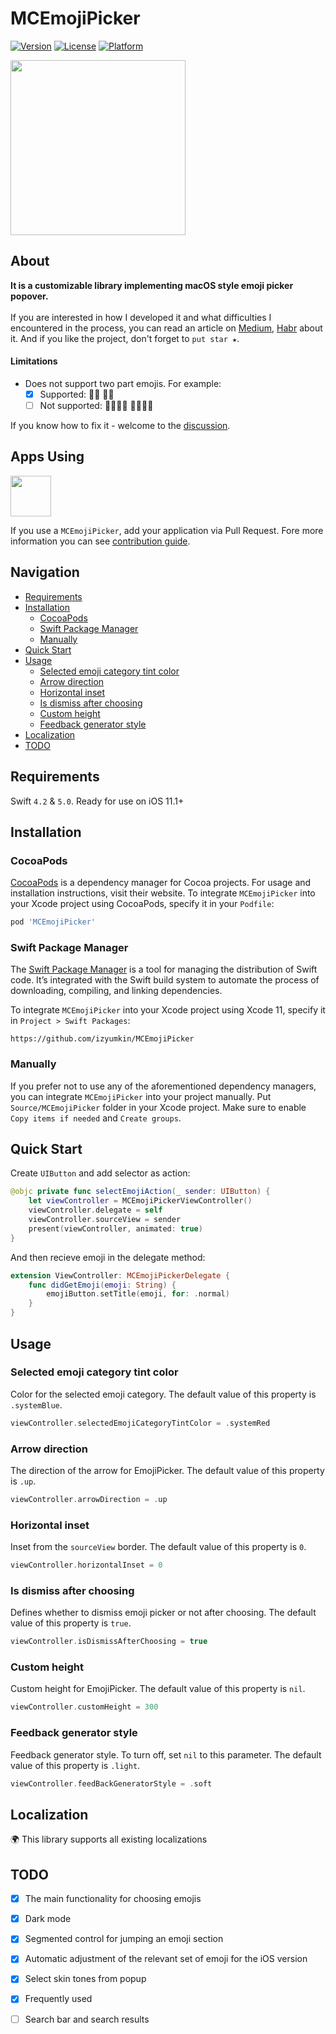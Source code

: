 # MCEmojiPicker

[![Version](https://img.shields.io/cocoapods/v/MCEmojiPicker.svg?style=flat)](https://cocoapods.org/pods/MCEmojiPicker)
[![License](https://img.shields.io/cocoapods/l/MCEmojiPicker.svg?style=flat)](https://cocoapods.org/pods/MCEmojiPicker)
[![Platform](https://img.shields.io/cocoapods/p/MCEmojiPicker.svg?style=flat)](https://cocoapods.org/pods/MCEmojiPicker)

<p float="left">
<img src="https://user-images.githubusercontent.com/50948518/216799717-25b3e4ed-b4c5-4166-91a2-72374b0564f9.gif" width="280">
</p>

## About

<b>It is a customizable library implementing macOS style emoji picker popover.</b>
<br><br>
If you are interested in how I developed it and what difficulties I encountered in the process, you can read an article on [Medium](https://medium.com/@izzyumkin/an-emoji-selection-element-aka-emojipicker-for-ios-like-in-macos-e2fa022b80af), [Habr](https://habr.com/ru/post/716194/) about it.
And if you like the project, don't forget to `put star ★`.

#### Limitations
- Does not support two part emojis. For example:
  - [x] Supported: 🤝🏻 🤝🏿
  - [ ] Not supported: 🫱🏿‍🫲🏻 🫱🏼‍🫲🏿
  
If you know how to fix it - welcome to the [discussion](https://github.com/izyumkin/MCEmojiPicker/discussions/10).

## Apps Using

<p float="left">
    <a href="https://apps.apple.com/app/id1500111859"><img src="http://izyumkin.ru/MCEmojiPicker/AppsUsing/id1500111859.png" height="65"></a>
</p>

If you use a `MCEmojiPicker`, add your application via Pull Request. Fore more information you can see [contribution guide](https://github.com/izyumkin/MCEmojiPicker/blob/main/CONTRIBUTING.md).

## Navigation

- [Requirements](#requirements)
- [Installation](#installation)
    - [CocoaPods](#cocoapods)
    - [Swift Package Manager](#swift-package-manager)
    - [Manually](#manually)
- [Quick Start](#quick-start)
- [Usage](#usage)
    - [Selected emoji category tint color](#selected-emoji-category-tint-color)
    - [Arrow direction](#arrow-direction)
    - [Horizontal inset](#horizontal-inset)
    - [Is dismiss after choosing](#is-dismiss-after-choosing)
    - [Custom height](#custom-height)
    - [Feedback generator style](#feedback-generator-style)
- [Localization](#localization)
- [TODO](#todo)

## Requirements

Swift `4.2` & `5.0`. Ready for use on iOS 11.1+

## Installation

### CocoaPods

[CocoaPods](https://cocoapods.org) is a dependency manager for Cocoa projects. For usage and installation instructions, visit their website. To integrate `MCEmojiPicker` into your Xcode project using CocoaPods, specify it in your `Podfile`:

```ruby
pod 'MCEmojiPicker'
```

### Swift Package Manager

The [Swift Package Manager](https://swift.org/package-manager/) is a tool for managing the distribution of Swift code. It’s integrated with the Swift build system to automate the process of downloading, compiling, and linking dependencies.

To integrate `MCEmojiPicker` into your Xcode project using Xcode 11, specify it in `Project > Swift Packages`:

```ogdl
https://github.com/izyumkin/MCEmojiPicker
```

### Manually

If you prefer not to use any of the aforementioned dependency managers, you can integrate `MCEmojiPicker` into your project manually. Put `Source/MCEmojiPicker` folder in your Xcode project. Make sure to enable `Copy items if needed` and `Create groups`.

## Quick Start
Create `UIButton` and add selector as action:
```swift
@objc private func selectEmojiAction(_ sender: UIButton) {
    let viewController = MCEmojiPickerViewController()
    viewController.delegate = self
    viewController.sourceView = sender
    present(viewController, animated: true)
}
```

And then recieve emoji in the delegate method:
```swift
extension ViewController: MCEmojiPickerDelegate {
    func didGetEmoji(emoji: String) {
        emojiButton.setTitle(emoji, for: .normal)
    }
}
```

## Usage

### Selected emoji category tint color
Color for the selected emoji category. The default value of this property is `.systemBlue`.

```swift
viewController.selectedEmojiCategoryTintColor = .systemRed
```

### Arrow direction
The direction of the arrow for EmojiPicker. The default value of this property is `.up`.

```swift
viewController.arrowDirection = .up
```

### Horizontal inset
Inset from the `sourceView` border. The default value of this property is `0`.

```swift
viewController.horizontalInset = 0
```

### Is dismiss after choosing
Defines whether to dismiss emoji picker or not after choosing. The default value of this property is `true`.

```swift
viewController.isDismissAfterChoosing = true
```

### Custom height
Custom height for EmojiPicker. The default value of this property is `nil`.

```swift
viewController.customHeight = 300
```

### Feedback generator style
Feedback generator style. To turn off, set `nil` to this parameter. The default value of this property is `.light`.

```swift
viewController.feedBackGeneratorStyle = .soft
```

## Localization
🌍 This library supports all existing localizations

## TODO

-   [x] The main functionality for choosing emojis
-   [x] Dark mode
-   [x] Segmented control for jumping an emoji section
-   [x] Automatic adjustment of the relevant set of emoji for the iOS version
-   [x] Select skin tones from popup
-   [x] Frequently used
-   [ ] Search bar and search results








